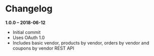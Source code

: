# Changelog #
__1.0.0 – 2018-06-12__
<ul>
	<li>Initial commit</li>
	<li>Uses OAuth 1.0</li>
	<li>Includes basic vendor, products by vendor, orders by vendor and coupons by vendor REST API</li>
</ul>